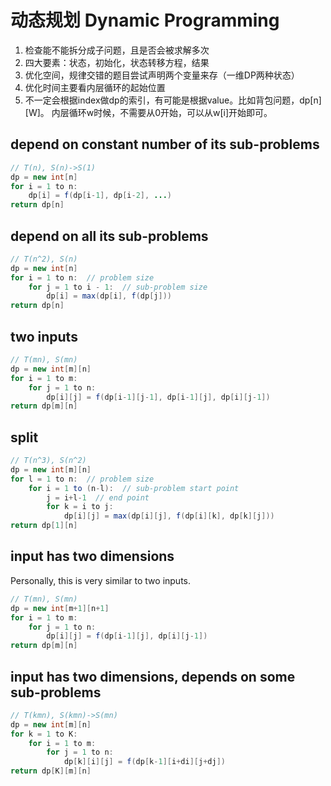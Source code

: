 # 动态规划 Dynamic Programming
1.	检查能不能拆分成子问题，且是否会被求解多次  
2.	四大要素：状态，初始化，状态转移方程，结果  
3.	优化空间，规律交错的题目尝试声明两个变量来存（一维DP两种状态）  
4.	优化时间主要看内层循环的起始位置  
5.	不一定会根据index做dp的索引，有可能是根据value。比如背包问题，dp\[n]\[W]。
内层循环w时候，不需要从0开始，可以从w\[i]开始即可。  



## depend on constant number of its sub-problems  

```java
// T(n), S(n)->S(1)
dp = new int[n]
for i = 1 to n: 
	dp[i] = f(dp[i-1], dp[i-2], ...)
return dp[n]
```


## depend on all its sub-problems

```java
// T(n^2), S(n)
dp = new int[n]
for i = 1 to n:  // problem size
	for j = 1 to i - 1:  // sub-problem size
		dp[i] = max(dp[i], f(dp[j]))
return dp[n]
```


## two inputs

```java
// T(mn), S(mn)
dp = new int[m][n]
for i = 1 to m:
	for j = 1 to n:
		dp[i][j] = f(dp[i-1][j-1], dp[i-1][j], dp[i][j-1])
return dp[m][n]
```


## split

```java
// T(n^3), S(n^2)
dp = new int[m][n]
for l = 1 to n:  // problem size
	for i = 1 to (n-l):  // sub-problem start point
		j = i+l-1  // end point
		for k = i to j:
			dp[i][j] = max(dp[i][j], f(dp[i][k], dp[k][j]))
return dp[1][n]
```


## input has two dimensions

Personally, this is very similar to two inputs.   
```java
// T(mn), S(mn)
dp = new int[m+1][n+1]
for i = 1 to m:
	for j = 1 to n:
		dp[i][j] = f(dp[i-1][j], dp[i][j-1])
return dp[m][n]
```


## input has two dimensions, depends on some sub-problems

```java
// T(kmn), S(kmn)->S(mn)
dp = new int[m][n]
for k = 1 to K:
	for i = 1 to m:
		for j = 1 to n:
			dp[k][i][j] = f(dp[k-1][i+di][j+dj])
return dp[K][m][n]
```



